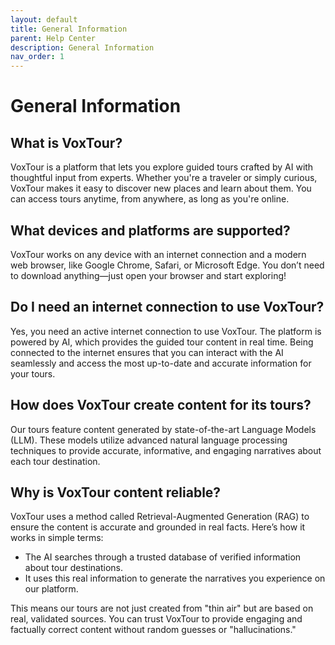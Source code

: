 ```yaml
---
layout: default
title: General Information
parent: Help Center
description: General Information
nav_order: 1
---
```


# General Information

## What is VoxTour?

VoxTour is a platform that lets you explore guided tours crafted by AI with thoughtful input from experts. Whether you're a traveler or simply curious, VoxTour makes it easy to discover new places and learn about them. You can access tours anytime, from anywhere, as long as you're online.

## What devices and platforms are supported?

VoxTour works on any device with an internet connection and a modern web browser, like Google Chrome, Safari, or Microsoft Edge. You don’t need to download anything—just open your browser and start exploring!

## Do I need an internet connection to use VoxTour?

Yes, you need an active internet connection to use VoxTour. The platform is powered by AI, which provides the guided tour content in real time. Being connected to the internet ensures that you can interact with the AI seamlessly and access the most up-to-date and accurate information for your tours.

## How does VoxTour create content for its tours?

Our tours feature content generated by state-of-the-art Language Models (LLM). These models utilize advanced natural language processing techniques to provide accurate, informative, and engaging narratives about each tour destination.

## Why is VoxTour content reliable?

VoxTour uses a method called Retrieval-Augmented Generation (RAG) to ensure the content is accurate and grounded in real facts. Here’s how it works in simple terms:

- The AI searches through a trusted database of verified information about tour destinations.
- It uses this real information to generate the narratives you experience on our platform.

This means our tours are not just created from "thin air" but are based on real, validated sources. You can trust VoxTour to provide engaging and factually correct content without random guesses or "hallucinations."

